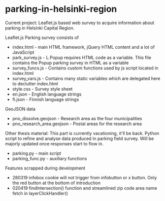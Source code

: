 # parking-in-helsinki-region
Current project:
Leaflet.js based web survey to acquire information about parking in Helsinki Capital Region.

Leaflet.js Parking survey consists of
* index.html - main HTML framework, jQuery HTML content and a lot of JavaScript
* park_survey.js - L.Popup requires HTML code as a variable. This file contains the Popup parking survey in HTML as a variable
* survey_funcs.js - Contains custom functions used by js script located in index.html
* survey_vars.js - Contains many static variables which are delegated here to declutter index.html
* style.css - Survey style sheet
* en.json - English language strings
* fi.json - Finnish language strings

GeoJSON data
* pno_dissolve.geojson - Research area as the four municipalities
* pno_research_area.geojson - Postal areas for the research area

Other thesis material:
This part is currently vacationing, it'll be back. Python script to refine and analyse data produced in parking field survey. Will be majorly updated once responses start to flow in.
* parking.py - main script
* parking_func.py - auxiliary functions

Features scrapped during development
* 280319 infobox cookie will not trigger from infobutton or x button. Only the red button at the bottom of introduction
* 020419 findIntersection() function and streamlined zip code area name fetch in layerClickHandler()
